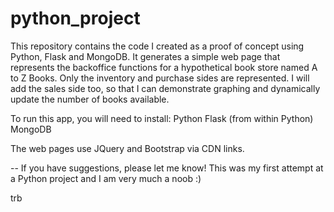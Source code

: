 # python_project
This repository contains the code I created as a proof of concept using Python, Flask and MongoDB. It generates a simple web page that represents the backoffice functions for a hypothetical book store named A to Z Books. Only the inventory and purchase sides are represented. I will add the sales side too, so that I can demonstrate graphing and dynamically update the number of books available.

To run this app, you will need to install:
Python
Flask (from within Python)
MongoDB

The web pages use JQuery and Bootstrap via CDN links.

-- If you have suggestions, please let me know! This was my first attempt at a Python project and I am very much a noob :)

trb
